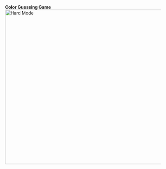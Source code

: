 <b>Color Guessing Game</b> <br />
<img src="https://pasteboard.co/GCU1nWE.jpg" border="0" alt="Hard Mode" width="700" height="500">
